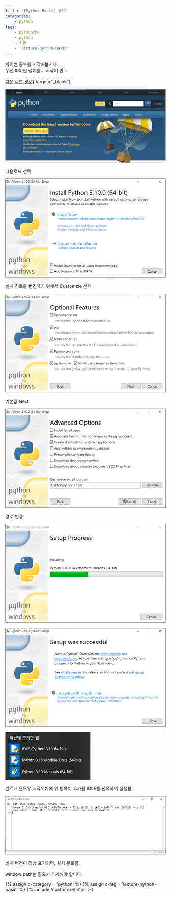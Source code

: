```yaml
---
title: "[Python Basic] 설치"
categories: 
    - python
tags: 
    - python강좌
    - python
    - 초급
    - 'lecture-python-basic'
---
```


파이썬 공부를 시작해봅시다.   
우선 파이썬 설치를... 시작이 반...

[다운 로드 경로](https://www.python.org/downloads/){:target="_blank"}

![python-study-01-_1](\assets/images_post/python/python-study-01-_1.png)

다운로드 선택

![python-study-01-_2](\assets/images_post/python/python-study-01-_2.png)

설치 경로를 변경하기 위해서 Customzie 선택

![python-study-01-_3](\assets/images_post/python/python-study-01-_3.png)

기본값 Next

![python-study-01-_4](\assets/images_post/python/python-study-01-_4.png)

경로 변경

![python-study-01-_5](\assets/images_post/python/python-study-01-_5.png)

![python-study-01-_6](\assets/images_post/python/python-study-01-_6.png)

![python-study-01-_7](\assets/images_post/python/python-study-01-_7.png)

완료시 윈도우 시작위치에 위 항목이 추가됨 IDLE를 선택하여 실행함.

![python-study-01-_8](\assets/images_post/python/python-study-01-_8.png)

설치 버전이 정상 표기되면, 설치 완료됨.

window path는 필요시 추가해야 합니다.


{% assign c-category = 'python' %}
{% assign c-tag = 'lecture-python-basic' %}
{% include /custom-ref.html %}



